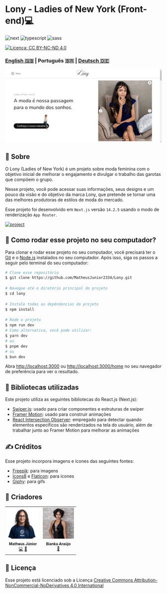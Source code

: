 [NEXT__BADGE]: https://img.shields.io/badge/next.js-000000?style=for-the-badge&logo=nextdotjs&logoColor=white
[TYPESCRIPT__BADGE]: https://img.shields.io/badge/typescript-000000?style=for-the-badge&logo=typescript
[SASS__BADGE]: https://img.shields.io/badge/sass-000000?style=for-the-badge&logo=sass
[PROJECT__BADGE]: https://img.shields.io/badge/📱Veja_o_projeto-000?style=for-the-badge&logo=project
[PROJECT__URL]: https://lony-pink.vercel.app/

# Lony - Ladies of New York (Front-end)💻

![next][NEXT__BADGE]
![typescript][TYPESCRIPT__BADGE]
![sass][SASS__BADGE]

[![Licença: CC BY-NC-ND 4.0](https://img.shields.io/badge/Licença-CC%20BY--NC--ND%204.0-lightgrey.svg)](https://creativecommons.org/licenses/by-nc-nd/4.0/)

### [English 🇬🇧](README.md) | Português 🇧🇷 | [Deutsch 🇩🇪](README_de.md)

[<img src="./public/LonyPageImage_pt-br.png" alt="Lony website" width="800px" />](./public/LonyPageImage_pt-br.png)

## 📌 Sobre

O Lony (Ladies of New York) é um projeto sobre moda feminina com o objetivo inicial de melhorar o engajamento e divulgar o trabalho das garotas que compõem o grupo.

Nesse projeto, você pode acessar suas informações, seus designs e um pouco da visão e do objetivo da marca Lony, que pretende se tornar uma das melhores produtoras de estilos de moda do mercado.

Esse projeto foi desenvolvido em `Next.js` versão `14.2.5` usando o modo de renderização `App Router`.

[![project][PROJECT__BADGE]][PROJECT__URL]

## 🤔 Como rodar esse projeto no seu computador?

Para clonar e rodar esse projeto no seu computador, você precisará ter o [Git](https://git-scm.com/) e o [Node.js](https://nodejs.org/en/download/package-manager) instalados no seu computador. Após isso, siga os passos a seguir pelo terminal do seu computador:

```bash
# Clone esse repositório
$ git clone https://github.com/MatheusJunior2334/Lony.git

# Navegue até o diretório principal do projeto
$ cd lony

# Instale todas as depêndencias do projeto
$ npm install

# Rode o projeto
$ npm run dev
# Como alternativa, você pode utilizar:
$ yarn dev
# ou
$ pnpm dev
# ou
$ bun dev
```

Abra [http://localhost:3000](http://localhost:3000) ou [http://localhost:3000/home](http://localhost:3000/home) no seu navegador de preferência para ver o resultado.

## 📖 Bibliotecas utilizadas

Este projeto utiliza as seguintes bibliotecas do React.js (Next.js):

- [Swiper.js](https://swiperjs.com/): usado para criar componentes e estruturas de swiper
- [Framer Motion](https://www.framer.com/motion/introduction/): usado para construir animações
- [React Intersection Observer](https://www.npmjs.com/package/react-intersection-observer): empregado para detectar quando elementos específicos são renderizados na tela do usuário, além de trabalhar junto ao Framer Motion para melhorar as animações

## ✍ Créditos

Esse projeto incorpora imagens e ícones das seguintes fontes:

- [Freepik](https://br.freepik.com/): para imagens
- [Icons8](https://icons8.com/) e [Flaticon](https://www.flaticon.com/): para ícones
- [Giphy](https://giphy.com/): para gifs

## 🎨 Criadores

<table>
  <tr>
    <td align="center">
      <a href="https://www.linkedin.com/in/matheus-júnior">
        <img src="./public/assets/images/MatheusJuniorImage.png" width="100px" alt="Retrato de Matheus Júnior"/><br>
        <sub>
          <b>Matheus Júnior</b>
          <br />
          <a href="#" title="Programação">💻</a>
          <a href="#" title="Design">🎨</a>
        </sub>
      </a>
    </td>
    <td align="center" valign="top">
      <a href="https://www.linkedin.com/in/biankasaraujo/">
        <img src="./public/assets/images/BiankaImage.png" width="100px" alt="Retrato de Bianka Araújo"/><br>
        <sub>
          <b>Bianka Araújo</b>
          <br />
          <a href="#" title="Design">🎨</a>
        </sub>
      </a>
    </td>
  </tr>
</table>

## 📝 Licença

Esse projeto está licenciado sob a Licença [Creative Commons Attribution-NonCommercial-NoDerivatives 4.0 International](https://creativecommons.org/licenses/by-nc-nd/4.0/)